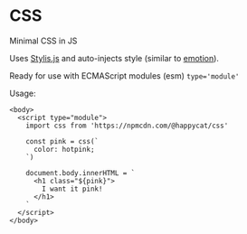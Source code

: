 # CSS

Minimal CSS in JS

Uses [Stylis.js](https://github.com/thysultan/stylis.js) and auto-injects style (similar to [emotion](https://github.com/emotion-js/emotion)).

Ready for use with ECMAScript modules (esm) `type='module'`

Usage:

```
<body>
  <script type="module">
    import css from 'https://npmcdn.com/@happycat/css'

    const pink = css(`
      color: hotpink;
    `)

    document.body.innerHTML = `
      <h1 class="${pink}">
        I want it pink!
      </h1>
    `
  </script>
</body>
```
